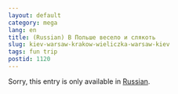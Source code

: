 ```yaml
---
layout: default
category: mega
lang: en
title: (Russian) В Польше весело и слякоть
slug: kiev-warsaw-krakow-wieliczka-warsaw-kiev
tags: fun trip 
postid: 1120
---
```

<p>Sorry, this entry is only available in <a href="http://mega.genn.org/export/getposts.php">Russian</a>.</p>